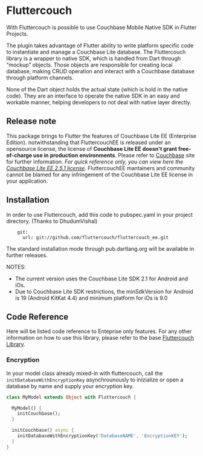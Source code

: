 # Fluttercouch
With Fluttercouch is possible to use Couchbase Mobile Native SDK in Flutter Projects.

The plugin takes advantage of Flutter ability to write platform specific code to instantiate and manage a Couchbase Lite database. The Fluttercouch library is a wrapper to native SDK, which is handled from Dart through “mockup” objects. Those objects are responsible for creating local database, making CRUD operation and interact with a Couchbase database through platform channels.

None of the Dart object holds the actual state (which is hold in the native code). They are an interface to operate the native SDK in an easy and workable manner, helping developers to not deal with native layer directly.

## Release note
This package brings to Flutter the features of Couchbase Lite EE (Enterprise Edition). notwithstanding that FluttercouchEE is released under an opensource license, the license of **Couchbase Lite EE doesn't grant free-of-charge use in production environments**. Please refer to [Couchbase](https://www.couchbase.com) site for further information. _For quick reference only, you can view here the [Couchbase Lite EE 2.5.1 license](https://info.couchbase.com/rs/302-GJY-034/images/2017-10-30_License_Agreement.pdf)_. FluttercouchEE mantainers and community cannot be blamed for any infringement of the Couchbase Lite EE license in your application.

## Installation

In order to use Fluttercouch, add this code to pubspec.yaml in your project directory. (Thanks to DhudumVishal)
```  fluttercouch: 
    git: 
      url: git://github.com/fluttercouch/fluttercouch_ee.git
```
The standard installation mode through pub.dartlang.org will be available in further releases.

NOTES:
- The current version uses the Couchbase Lite SDK 2.1 for Android and iOs.
- Due to Couchbase Lite SDK restrictions, the minSdkVersion for Android is 19 (Android KitKat 4.4) and minimum platform for iOs is 9.0

## Code Reference

Here will be listed code reference to Enteprise only features. For any other information on how to use this library, please refer to the base [Fluttercouch Library](https://github.com/fluttercouch/fluttercouch/blob/master/README.md).

### Encryption

In your model class already mixed-in with fluttercouch, call the `initDatabaseWithEncryptionKey` asynchrounously to inizialize or open a database by name and supply your encryption key.

```dart
class MyModel extends Object with Fluttercouch {

  MyModel() {
    initCouchbase();
  }

  initCouchbase() async {
    initDatabaseWithEncryptionKey('DatabaseNAME', 'EncryptionKEY');
  }
}
```
